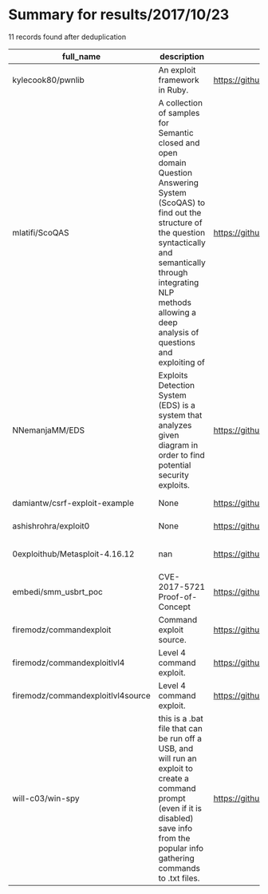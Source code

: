 
# Summary for results/2017/10/23
    
11 records found after deduplication

| full_name | description | html_url | matched_list | matched_count | pushed_at | size | stargazers_count | language | forks_count | vul_ids |
|-----------------------------------|-----------------------------------------------------------------------------------------------------------------------------------------------------------------------------------------------------------------------------------------------------------------|------------------------------------------------------|----------------------------------|-----------------|---------------------------|--------|--------------------|------------|---------------|-------------------|
| kylecook80/pwnlib | An exploit framework in Ruby. | https://github.com/kylecook80/pwnlib | ['exploit'] | 1 | 2017-10-23 22:21:06+00:00 | 5 | 2 | Ruby | 0 | [] |
| mlatifi/ScoQAS | A collection of samples for Semantic closed and open domain Question Answering System (ScoQAS) to find out the structure of the question syntactically and semantically through integrating NLP methods allowing a deep analysis of questions and exploiting of | https://github.com/mlatifi/ScoQAS | ['exploit'] | 1 | 2017-10-23 13:54:15+00:00 | 148 | 2 | Python | 2 | [] |
| NNemanjaMM/EDS | Exploits Detection System (EDS) is a system that analyzes given diagram in order to find potential security exploits. | https://github.com/NNemanjaMM/EDS | ['exploit'] | 1 | 2017-10-23 13:49:45+00:00 | 17862 | 0 | Java | 0 | [] |
| damiantw/csrf-exploit-example | None | https://github.com/damiantw/csrf-exploit-example | ['exploit'] | 1 | 2017-10-23 18:44:20+00:00 | 231 | 0 | PHP | 0 | [] |
| ashishrohra/exploit0 | None | https://github.com/ashishrohra/exploit0 | ['exploit'] | 1 | 2017-10-23 05:55:53+00:00 | 2 | 1 | Python | 0 | [] |
| 0exploithub/Metasploit-4.16.12 | nan | https://github.com/0exploithub/Metasploit-4.16.12 | ['metasploit module OR payload'] | 1 | 2017-10-23 10:13:25+00:00 | 3 | 0 | Shell | 0 | [] |
| embedi/smm_usbrt_poc | CVE-2017-5721 Proof-of-Concept | https://github.com/embedi/smm_usbrt_poc | ['cve poc'] | 1 | 2017-10-23 12:41:22+00:00 | 4 | 13 | Python | 11 | ['CVE-2017-5721'] |
| firemodz/commandexploit | Command exploit source. | https://github.com/firemodz/commandexploit | ['exploit'] | 1 | 2017-10-23 17:37:00+00:00 | 0 | 0 | | 0 | [] |
| firemodz/commandexploitlvl4 | Level 4 command exploit. | https://github.com/firemodz/commandexploitlvl4 | ['exploit'] | 1 | 2017-10-23 17:38:07+00:00 | 0 | 0 | | 0 | [] |
| firemodz/commandexploitlvl4source | Level 4 command exploit. | https://github.com/firemodz/commandexploitlvl4source | ['exploit'] | 1 | 2017-10-23 17:38:29+00:00 | 0 | 0 | | 0 | [] |
| will-c03/win-spy | this is a .bat file that can be run off a USB, and will run an exploit to create a command prompt (even if it is disabled) save info from the popular info gathering commands to .txt files. | https://github.com/will-c03/win-spy | ['exploit'] | 1 | 2017-10-23 19:46:19+00:00 | 0 | 1 | Batchfile | 0 | [] |
